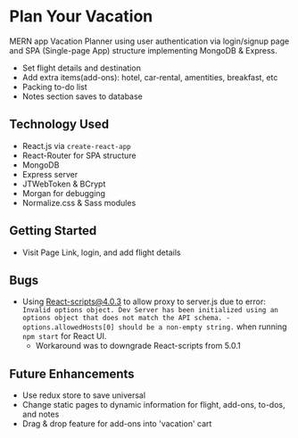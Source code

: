 # Plan Your Vacation

MERN app Vacation Planner using user authentication via login/signup page and SPA (Single-page App) structure implementing MongoDB & Express.

- Set flight details and destination
- Add extra items(add-ons): hotel, car-rental, amentities, breakfast, etc
- Packing to-do list
- Notes section saves to database

## Technology Used

- React.js via `create-react-app`
- React-Router for SPA structure
- MongoDB
- Express server
- JTWebToken & BCrypt
- Morgan for debugging
- Normalize.css & Sass modules

## Getting Started

- Visit Page Link, login, and add flight details

## Bugs

- Using React-scripts@4.0.3 to allow proxy to server.js due to error: `Invalid options object. Dev Server has been initialized using an options object that does not match the API schema. - options.allowedHosts[0] should be a non-empty string.` when running `npm start` for React UI.
  - Workaround was to downgrade React-scripts from 5.0.1

## Future Enhancements

- Use redux store to save universal
- Change static pages to dynamic information for flight, add-ons, to-dos, and notes
- Drag & drop feature for add-ons into 'vacation' cart
